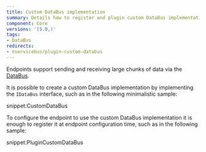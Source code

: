 ```yaml
---
title: Custom DataBus implementation
summary: Details how to register and plugin custom DataBus implementation into an endpoint.
component: Core
versions: '[5.0,)'
tags:
- DataBus
redirects:
- nservicebus/plugin-custom-databus
---
```


Endpoints support sending and receiving large chunks of data via the [DataBus](./).

It is possible to create a custom DataBus implementation by implementing the `IDataBus` interface, such as in the following minimalistic sample:

snippet:CustomDataBus

To configure the endpoint to use the custom DataBus implementation it is enough to register it at endpoint configuration time, such as in the following sample:

snippet:PluginCustomDataBus